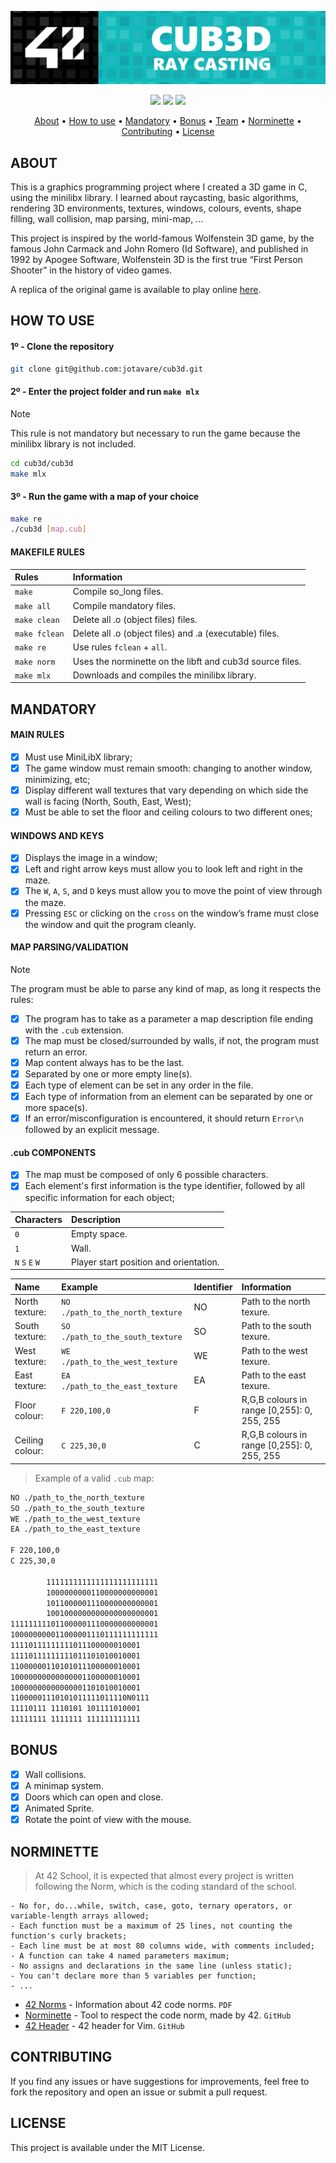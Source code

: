 <p align="center">
  <img src="https://github.com/jotavare/jotavare/blob/main/42/banners/piscine_and_common_core/github_piscine_and_common_core_banner_cub3d.png">
</p>

<p align="center">
	<img src="https://img.shields.io/badge/status-finished-success?color=%2312bab9&style=flat-square"/>
	<img src="https://img.shields.io/github/languages/top/jotavare/cub3d?color=%2312bab9&style=flat-square"/>
	<img src="https://img.shields.io/github/last-commit/jotavare/cub3d?color=%2312bab9&style=flat-square"/>
</p>

<p align="center">
	<a href="#about">About</a> •
	<a href="#how-to-use">How to use</a> •
	<a href="#mandatory">Mandatory</a> •
	<a href="#bonus">Bonus</a> •
  	<a href="#team">Team</a> •
     	<a href="#norminette">Norminette</a> •
	<a href="#contributing">Contributing</a> •
	<a href="#license">License</a>
</p>

## ABOUT
This is a graphics programming project where I created a 3D game in C, using the minilibx library. I learned about raycasting, basic algorithms, rendering 3D environments, textures, windows, colours, events, shape filling, wall collision, map parsing, mini-map, ...

This project is inspired by the world-famous Wolfenstein 3D game, by the famous John Carmack and John Romero (Id Software), and published in 1992 by Apogee Software, Wolfenstein 3D is the first true “First Person Shooter” in the history of video games.

A replica of the original game is available to play online <a href="http://users.atw.hu/wolf3d/">here</a>.

## HOW TO USE
#### 1º - Clone the repository
```bash
git clone git@github.com:jotavare/cub3d.git
```

#### 2º - Enter the project folder and run `make mlx`
> [!NOTE]
> This rule is not mandatory but necessary to run the game because the minilibx library is not included.
```bash
cd cub3d/cub3d
make mlx
```

#### 3º - Run the game with a map of your choice
```bash
make re
./cub3d [map.cub]
```

#### MAKEFILE RULES

| Rules | Information |
| :-- | :-- |
| `make`		| Compile so_long files. 									|
| `make all`	| Compile mandatory files.									|
| `make clean`	| Delete all .o (object files) files.						|
| `make fclean`	| Delete all .o (object files) and .a (executable) files.	|
| `make re`		| Use rules `fclean` + `all`.								|
| `make norm`	| Uses the norminette on the libft and cub3d source files.	|
| `make mlx`	| Downloads and compiles the minilibx library.				|

## MANDATORY
#### MAIN RULES
- [x] Must use MiniLibX library;
- [x] The game window must remain smooth: changing to another window, minimizing, etc;
- [x] Display different wall textures that vary depending on which side the wall is facing (North, South, East, West);
- [x] Must be able to set the floor and ceiling colours to two different ones;

#### WINDOWS AND KEYS
- [x] Displays the image in a window;
- [x] Left and right arrow keys must allow you to look left and right in the maze.
- [x] The `W`, `A`, `S`, and `D` keys must allow you to move the point of view through the maze.
- [x] Pressing `ESC` or clicking on the `cross` on the window’s frame must close the window and quit the program cleanly.

#### MAP PARSING/VALIDATION
> [!NOTE]
> The program must be able to parse any kind of map, as long it respects the rules:
- [x] The program has to take as a parameter a map description file ending with the `.cub` extension.
- [x] The map must be closed/surrounded by walls, if not, the program must return an error.
- [x] Map content always has to be the last.
- [x] Separated by one or more empty line(s).
- [x] Each type of element can be set in any order in the file.
- [x] Each type of information from an element can be separated by one or more space(s).
- [x] If an error/misconfiguration is encountered, it should return `Error\n` followed by an explicit message.

#### .cub COMPONENTS
- [x] The map must be composed of only 6 possible characters.
- [x] Each element's first information is the type identifier, followed by all specific information for each object;

| Characters | Description |
| :-- | :-- |
| `0`               | Empty space.                           |
| `1`               | Wall.                                  |
| `N` `S` `E` `W`   | Player start position and orientation. |

| Name | Example | Identifier | Information |
| :-- | :-- | :-- | :-- |
| North texture:  | `NO ./path_to_the_north_texture` | NO | Path to the north texure.                   |
| South texture:  | `SO ./path_to_the_south_texture` | SO | Path to the south texure.                   |
| West texture:   | `WE ./path_to_the_west_texture`  | WE | Path to the west texure.                    |
| East texture:   | `EA ./path_to_the_east_texture`  | EA | Path to the east texure.                    |
| Floor colour:   | `F 220,100,0`                    | F  | R,G,B colours in range [0,255]: 0, 255, 255 |
| Ceiling colour: | `C 225,30,0`                     | C  | R,G,B colours in range [0,255]: 0, 255, 255 |

> Example of a valid `.cub` map:
```bash
NO ./path_to_the_north_texture
SO ./path_to_the_south_texture
WE ./path_to_the_west_texture
EA ./path_to_the_east_texture

F 220,100,0
C 225,30,0

        1111111111111111111111111
        1000000000110000000000001
        1011000001110000000000001
        1001000000000000000000001
111111111011000001110000000000001
100000000011000001110111111111111
11110111111111011100000010001
11110111111111011101010010001
11000000110101011100000010001
10000000000000001100000010001
10000000000000001101010010001
11000001110101011111011110N0111
11110111 1110101 101111010001
11111111 1111111 111111111111
```

## BONUS
- [x] Wall collisions.
- [x] A minimap system.
- [x] Doors which can open and close.
- [x] Animated Sprite.
- [x] Rotate the point of view with the mouse.

## NORMINETTE
> At 42 School, it is expected that almost every project is written following the Norm, which is the coding standard of the school.

```
- No for, do...while, switch, case, goto, ternary operators, or variable-length arrays allowed;
- Each function must be a maximum of 25 lines, not counting the function's curly brackets;
- Each line must be at most 80 columns wide, with comments included;
- A function can take 4 named parameters maximum;
- No assigns and declarations in the same line (unless static);
- You can't declare more than 5 variables per function;
- ...
```

* [42 Norms](https://github.com/42School/norminette/blob/master/pdf/en.norm.pdf) - Information about 42 code norms. `PDF`
* [Norminette](https://github.com/42School/norminette) - Tool to respect the code norm, made by 42. `GitHub`
* [42 Header](https://github.com/42Paris/42header) - 42 header for Vim. `GitHub`

## CONTRIBUTING

If you find any issues or have suggestions for improvements, feel free to fork the repository and open an issue or submit a pull request.

## LICENSE

This project is available under the MIT License.
